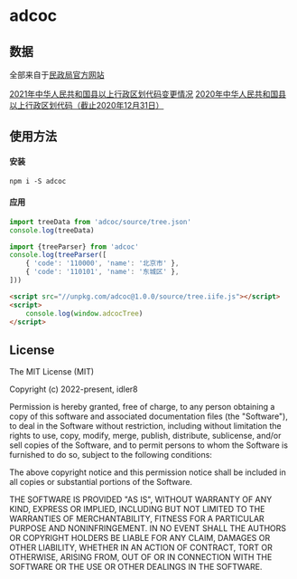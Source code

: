 # adcoc

## 数据
全部来自于[民政局官方网站](http://www.mca.gov.cn/article/sj/xzqh/)

[2021年中华人民共和国县以上行政区划代码变更情况](http://www.mca.gov.cn/article/sj/xzqh/2021/20211201.html)
[2020年中华人民共和国县以上行政区划代码（截止2020年12月31日）](http://www.mca.gov.cn/article/sj/xzqh/2020/20201201.html)
## 使用方法

#### 安装
`npm i -S adcoc`

#### 应用
```javascript
import treeData from 'adcoc/source/tree.json'
console.log(treeData)

import {treeParser} from 'adcoc'
console.log(treeParser([
    { 'code': '110000', 'name': '北京市' },
    { 'code': '110101', 'name': '东城区' },
]))
```
```html
<script src="//unpkg.com/adcoc@1.0.0/source/tree.iife.js"></script>
<script>
    console.log(window.adcocTree)
</script>
```

## License

The MIT License (MIT)

Copyright (c) 2022-present, idler8

Permission is hereby granted, free of charge, to any person obtaining a copy
of this software and associated documentation files (the "Software"), to deal
in the Software without restriction, including without limitation the rights
to use, copy, modify, merge, publish, distribute, sublicense, and/or sell
copies of the Software, and to permit persons to whom the Software is
furnished to do so, subject to the following conditions:

The above copyright notice and this permission notice shall be included in
all copies or substantial portions of the Software.

THE SOFTWARE IS PROVIDED "AS IS", WITHOUT WARRANTY OF ANY KIND, EXPRESS OR
IMPLIED, INCLUDING BUT NOT LIMITED TO THE WARRANTIES OF MERCHANTABILITY,
FITNESS FOR A PARTICULAR PURPOSE AND NONINFRINGEMENT. IN NO EVENT SHALL THE
AUTHORS OR COPYRIGHT HOLDERS BE LIABLE FOR ANY CLAIM, DAMAGES OR OTHER
LIABILITY, WHETHER IN AN ACTION OF CONTRACT, TORT OR OTHERWISE, ARISING FROM,
OUT OF OR IN CONNECTION WITH THE SOFTWARE OR THE USE OR OTHER DEALINGS IN
THE SOFTWARE.